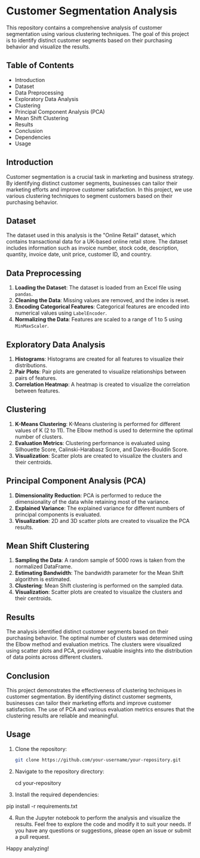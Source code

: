 # Customer Segmentation Analysis

This repository contains a comprehensive analysis of customer segmentation using various clustering techniques. The goal of this project is to identify distinct customer segments based on their purchasing behavior and visualize the results.

## Table of Contents
- Introduction
- Dataset
- Data Preprocessing
- Exploratory Data Analysis
- Clustering
- Principal Component Analysis (PCA)
- Mean Shift Clustering
- Results
- Conclusion
- Dependencies
- Usage

## Introduction
Customer segmentation is a crucial task in marketing and business strategy. By identifying distinct customer segments, businesses can tailor their marketing efforts and improve customer satisfaction. In this project, we use various clustering techniques to segment customers based on their purchasing behavior.

## Dataset
The dataset used in this analysis is the "Online Retail" dataset, which contains transactional data for a UK-based online retail store. The dataset includes information such as invoice number, stock code, description, quantity, invoice date, unit price, customer ID, and country.

## Data Preprocessing
1. **Loading the Dataset**: The dataset is loaded from an Excel file using `pandas`.
2. **Cleaning the Data**: Missing values are removed, and the index is reset.
3. **Encoding Categorical Features**: Categorical features are encoded into numerical values using `LabelEncoder`.
4. **Normalizing the Data**: Features are scaled to a range of 1 to 5 using `MinMaxScaler`.

## Exploratory Data Analysis
1. **Histograms**: Histograms are created for all features to visualize their distributions.
2. **Pair Plots**: Pair plots are generated to visualize relationships between pairs of features.
3. **Correlation Heatmap**: A heatmap is created to visualize the correlation between features.

## Clustering
1. **K-Means Clustering**: K-Means clustering is performed for different values of K (2 to 11). The Elbow method is used to determine the optimal number of clusters.
2. **Evaluation Metrics**: Clustering performance is evaluated using Silhouette Score, Calinski-Harabasz Score, and Davies-Bouldin Score.
3. **Visualization**: Scatter plots are created to visualize the clusters and their centroids.

## Principal Component Analysis (PCA)
1. **Dimensionality Reduction**: PCA is performed to reduce the dimensionality of the data while retaining most of the variance.
2. **Explained Variance**: The explained variance for different numbers of principal components is evaluated.
3. **Visualization**: 2D and 3D scatter plots are created to visualize the PCA results.

## Mean Shift Clustering
1. **Sampling the Data**: A random sample of 5000 rows is taken from the normalized DataFrame.
2. **Estimating Bandwidth**: The bandwidth parameter for the Mean Shift algorithm is estimated.
3. **Clustering**: Mean Shift clustering is performed on the sampled data.
4. **Visualization**: Scatter plots are created to visualize the clusters and their centroids.

## Results
The analysis identified distinct customer segments based on their purchasing behavior. The optimal number of clusters was determined using the Elbow method and evaluation metrics. The clusters were visualized using scatter plots and PCA, providing valuable insights into the distribution of data points across different clusters.

## Conclusion
This project demonstrates the effectiveness of clustering techniques in customer segmentation. By identifying distinct customer segments, businesses can tailor their marketing efforts and improve customer satisfaction. The use of PCA and various evaluation metrics ensures that the clustering results are reliable and meaningful.


## Usage
1. Clone the repository:
   ```bash
   git clone https://github.com/your-username/your-repository.git
   
2. Navigate to the repository directory:
   
   cd your-repository

3. Install the required dependencies:
   
pip install -r requirements.txt

4. Run the Jupyter notebook to perform the analysis and visualize the results.
Feel free to explore the code and modify it to suit your needs. If you have any questions or suggestions, please open an issue or submit a pull request.

Happy analyzing!
